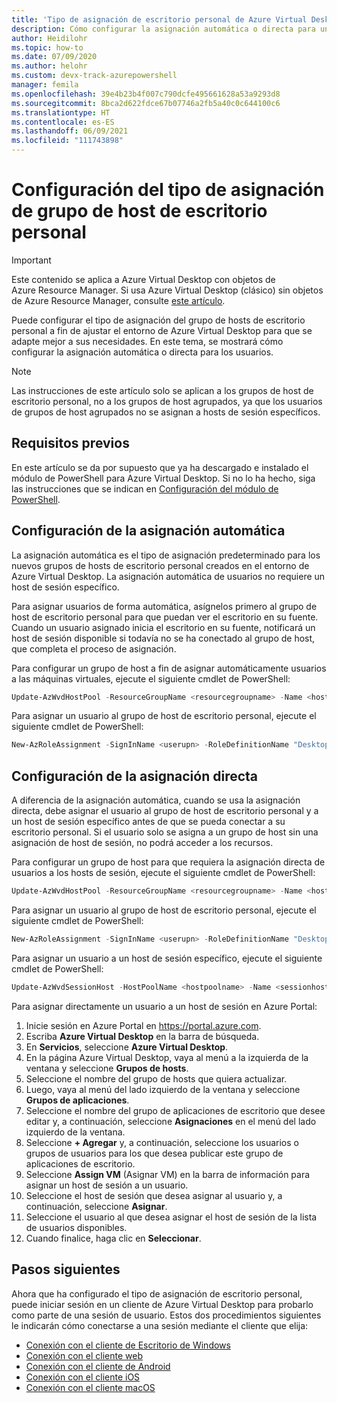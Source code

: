 ```yaml
---
title: 'Tipo de asignación de escritorio personal de Azure Virtual Desktop: Azure'
description: Cómo configurar la asignación automática o directa para un grupo de hosts de escritorio personal de Azure Virtual Desktop.
author: Heidilohr
ms.topic: how-to
ms.date: 07/09/2020
ms.author: helohr
ms.custom: devx-track-azurepowershell
manager: femila
ms.openlocfilehash: 39e4b23b4f007c790dcfe495661628a53a9293d8
ms.sourcegitcommit: 8bca2d622fdce67b07746a2fb5a40c0c644100c6
ms.translationtype: HT
ms.contentlocale: es-ES
ms.lasthandoff: 06/09/2021
ms.locfileid: "111743898"
---
```

# <a name="configure-the-personal-desktop-host-pool-assignment-type"></a>Configuración del tipo de asignación de grupo de host de escritorio personal

>[!IMPORTANT]
>Este contenido se aplica a Azure Virtual Desktop con objetos de Azure Resource Manager. Si usa Azure Virtual Desktop (clásico) sin objetos de Azure Resource Manager, consulte [este artículo](./virtual-desktop-fall-2019/configure-host-pool-personal-desktop-assignment-type-2019.md).

Puede configurar el tipo de asignación del grupo de hosts de escritorio personal a fin de ajustar el entorno de Azure Virtual Desktop para que se adapte mejor a sus necesidades. En este tema, se mostrará cómo configurar la asignación automática o directa para los usuarios.

>[!NOTE]
> Las instrucciones de este artículo solo se aplican a los grupos de host de escritorio personal, no a los grupos de host agrupados, ya que los usuarios de grupos de host agrupados no se asignan a hosts de sesión específicos.

## <a name="prerequisites"></a>Requisitos previos

En este artículo se da por supuesto que ya ha descargado e instalado el módulo de PowerShell para Azure Virtual Desktop. Si no lo ha hecho, siga las instrucciones que se indican en [Configuración del módulo de PowerShell](powershell-module.md).

## <a name="configure-automatic-assignment"></a>Configuración de la asignación automática

La asignación automática es el tipo de asignación predeterminado para los nuevos grupos de hosts de escritorio personal creados en el entorno de Azure Virtual Desktop. La asignación automática de usuarios no requiere un host de sesión específico.

Para asignar usuarios de forma automática, asígnelos primero al grupo de host de escritorio personal para que puedan ver el escritorio en su fuente. Cuando un usuario asignado inicia el escritorio en su fuente, notificará un host de sesión disponible si todavía no se ha conectado al grupo de host, que completa el proceso de asignación.

Para configurar un grupo de host a fin de asignar automáticamente usuarios a las máquinas virtuales, ejecute el siguiente cmdlet de PowerShell:

```powershell
Update-AzWvdHostPool -ResourceGroupName <resourcegroupname> -Name <hostpoolname> -PersonalDesktopAssignmentType Automatic
```

Para asignar un usuario al grupo de host de escritorio personal, ejecute el siguiente cmdlet de PowerShell:

```powershell
New-AzRoleAssignment -SignInName <userupn> -RoleDefinitionName "Desktop Virtualization User" -ResourceName <appgroupname> -ResourceGroupName <resourcegroupname> -ResourceType 'Microsoft.DesktopVirtualization/applicationGroups'
```

## <a name="configure-direct-assignment"></a>Configuración de la asignación directa

A diferencia de la asignación automática, cuando se usa la asignación directa, debe asignar el usuario al grupo de host de escritorio personal y a un host de sesión específico antes de que se pueda conectar a su escritorio personal. Si el usuario solo se asigna a un grupo de host sin una asignación de host de sesión, no podrá acceder a los recursos.

Para configurar un grupo de host para que requiera la asignación directa de usuarios a los hosts de sesión, ejecute el siguiente cmdlet de PowerShell:

```powershell
Update-AzWvdHostPool -ResourceGroupName <resourcegroupname> -Name <hostpoolname> -PersonalDesktopAssignmentType Direct
```

Para asignar un usuario al grupo de host de escritorio personal, ejecute el siguiente cmdlet de PowerShell:

```powershell
New-AzRoleAssignment -SignInName <userupn> -RoleDefinitionName "Desktop Virtualization User" -ResourceName <appgroupname> -ResourceGroupName <resourcegroupname> -ResourceType 'Microsoft.DesktopVirtualization/applicationGroups'
```

Para asignar un usuario a un host de sesión específico, ejecute el siguiente cmdlet de PowerShell:

```powershell
Update-AzWvdSessionHost -HostPoolName <hostpoolname> -Name <sessionhostname> -ResourceGroupName <resourcegroupname> -AssignedUser <userupn>
```

Para asignar directamente un usuario a un host de sesión en Azure Portal:

1. Inicie sesión en Azure Portal en <https://portal.azure.com>.
2. Escriba **Azure Virtual Desktop** en la barra de búsqueda.
3. En **Servicios**, seleccione **Azure Virtual Desktop**.
4. En la página Azure Virtual Desktop, vaya al menú a la izquierda de la ventana y seleccione **Grupos de hosts**.
5. Seleccione el nombre del grupo de hosts que quiera actualizar.
6. Luego, vaya al menú del lado izquierdo de la ventana y seleccione **Grupos de aplicaciones**.
7. Seleccione el nombre del grupo de aplicaciones de escritorio que desee editar y, a continuación, seleccione **Asignaciones** en el menú del lado izquierdo de la ventana.
8. Seleccione **+ Agregar** y, a continuación, seleccione los usuarios o grupos de usuarios para los que desea publicar este grupo de aplicaciones de escritorio.
9. Seleccione **Assign VM** (Asignar VM) en la barra de información para asignar un host de sesión a un usuario.
10. Seleccione el host de sesión que desea asignar al usuario y, a continuación, seleccione **Asignar**.
11. Seleccione el usuario al que desea asignar el host de sesión de la lista de usuarios disponibles.
12. Cuando finalice, haga clic en **Seleccionar**.

## <a name="next-steps"></a>Pasos siguientes

Ahora que ha configurado el tipo de asignación de escritorio personal, puede iniciar sesión en un cliente de Azure Virtual Desktop para probarlo como parte de una sesión de usuario. Estos dos procedimientos siguientes le indicarán cómo conectarse a una sesión mediante el cliente que elija:

- [Conexión con el cliente de Escritorio de Windows](connect-windows-7-10.md)
- [Conexión con el cliente web](connect-web.md)
- [Conexión con el cliente de Android](connect-android.md)
- [Conexión con el cliente iOS](connect-ios.md)
- [Conexión con el cliente macOS](connect-macos.md)
